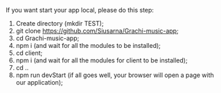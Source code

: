 If you want start your app local, please do this step:
1. Create directory (mkdir TEST);
2. git clone https://github.com/Siusarna/Grachi-music-app;
3. cd Grachi-music-app;
4. npm i (and wait for all the modules to be installed);
5. cd client;
6. npm i (and wait for all the modules for client to be installed);
7. cd ..
8. npm run devStart (if all goes well, your browser will open a page with our application);